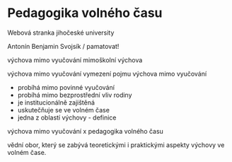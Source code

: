 Pedagogika volného času
=========
Webová stranka jihočeské university

Antonín Benjamin Svojsík / pamatovat!

výchova mimo vyučování
mimoškolní výchova

výchova mimo vyučování
vymezení pojmu výchova mimo vyučování
- probíhá mimo povinné vyučování
- probíhá mimo bezprostřední vliv rodiny
- je institucionálně zajištěná
- uskutečňuje se ve volném čase
- jedna z oblastí výchovy - definice

výchova mimo vyučování x pedagogika volného času

vědní obor, který se zabývá teoretickými i praktickými aspekty výchovy ve volném čase.
